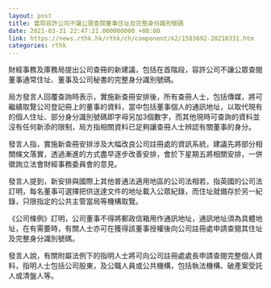 ```yaml
---
layout: post
title: 當局容許公司不讓公眾查閱董事住址及完整身份識別號碼
date: 2021-03-31 22:47:21.000000000 +08:00
link: https://news.rthk.hk/rthk/ch/component/k2/1583692-20210331.htm
categories: rthk
---
```


財經事務及庫務局提出公司查冊的新建議，包括在首階段，容許公司不讓公眾查閱董事通常住址、董事及公司秘書的完整身分識別號碼。

局方發言人回覆查詢時表示，實施新查冊安排後，所有查冊人士，包括傳媒，將可繼續取覽公司登記冊上的董事的資料，當中包括董事個人的通訊地址，以取代現有的個人住址、部分身分識別號碼即字母另加3個數字，而其他現時可查詢的資料並沒有任何新添的限制，局方指相關資料已足夠讓查冊人士辨認有關董事的身分。
 
發言人指，實施新查冊安排涉及大幅改良公司註冊處的資訊系統，建議先將部分相關條文落實，透過漸進的方式盡早逐步改善安排，會於下星期五將相關安排，一併徵詢立法會財經事務委員會的意見。

發言人提到，新安排與國際上其他普通法適用地區的公司法相若，指英國的公司法訂明，每名董事可選擇把供送達文件的地址載入公眾紀錄，而住址就備存於另一紀錄，只限指定的公共主管當局等機構取覽。

《公司條例》訂明，公司董事不得將郵政信箱用作通訊地址，通訊地址須為具體地址，在有需要時，有關人士亦可在獲得該董事授權後向公司註冊處申請查閱其住址及完整身分識別號碼。

發言人說，有關附屬法例下的指明人士將可向公司註冊處處長申請查閱完整個人資料，指明人士包括公司股東，及公職人員或公共機構，包括執法機構、破產案受託人或清盤人等。
